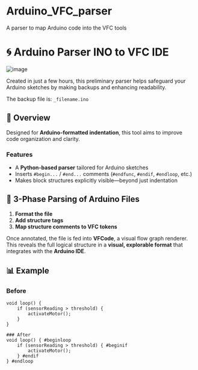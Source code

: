 # Arduino_VFC_parser
A parser to map Arduino code into the VFC tools


# 🌀 Arduino Parser INO to VFC IDE  

![image](https://github.com/user-attachments/assets/c41e89d7-eb4d-41ce-a68b-e67ffef2dd65)

Created in just a few hours, this preliminary parser helps safeguard your Arduino sketches by making backups and enhancing readability.  

The backup file is: `_filename.ino`  

## 📌 Overview  

Designed for **Arduino-formatted indentation**, this tool aims to improve code organization and clarity.  

### Features  
- A **Python-based parser** tailored for Arduino sketches  
- Inserts `#begin...` / `#end...` comments (`#endfunc`, `#endif`, `#endloop`, etc.)  
- Makes block structures explicitly visible—beyond just indentation  

## 🔁 3-Phase Parsing of Arduino Files  

1. **Format the file**  
2. **Add structure tags**  
3. **Map structure comments to VFC tokens**  

Once annotated, the file is fed into **VFCode**, a visual flow graph renderer. This reveals the full logical structure in a **visual, explorable format** that integrates with the **Arduino IDE**.  

## 📊 Example  

### Before  
```
void loop() {
    if (sensorReading > threshold) {
        activateMotor();
    }
}
```
```
### After
void loop() { #beginloop
    if (sensorReading > threshold) { #beginif
        activateMotor();
    } #endif
} #endloop
```

